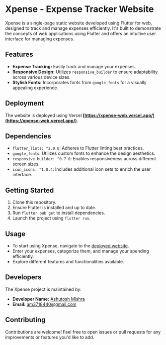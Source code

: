 # Xpense - Expense Tracker Website

Xpense is a single-page static website developed using Flutter for web, designed to track and manage expenses efficiently. It's built to demonstrate the concepts of web applications using Flutter and offers an intuitive user interface for managing expenses.

## Features

- **Expense Tracking:** Easily track and manage your expenses.
- **Responsive Design:** Utilizes `responsive_builder` to ensure adaptability across various device sizes.
- **Stylish Fonts:** Incorporates fonts from `google_fonts` for a visually appealing experience.

## Deployment

The website is deployed using Vercel **[https://xpense-web.vercel.app/](https://xpense-web.vercel.app/)**.

## Dependencies

- `flutter_lints: ^2.0.0`: Adheres to Flutter linting best practices.
- `google_fonts`: Utilizes custom fonts to enhance the design aesthetics.
- `responsive_builder: ^0.7.0`: Enables responsiveness across different screen sizes.
- `icon_icons: ^1.0.4`: Includes additional icon sets to enrich the user interface.

## Getting Started

1. Clone this repository.
2. Ensure Flutter is installed and up to date.
3. Run `flutter pub get` to install dependencies.
4. Launch the project using `flutter run`.

## Usage

- To start using Xpense, navigate to the [deployed website](https://xpense-web.vercel.app/).
- Enter your expenses, categorize them, and manage your spending efficiently.
- Explore different features and functionalities available.

## Developers

The Xpense project is maintained by:

- **Developer Name:** [Ashutosh Mishra](https://github.com/TheScriptRailoth)
- **Email:** am3718440@gmail.com

## Contributing

Contributions are welcome! Feel free to open issues or pull requests for any improvements or features you'd like to add.
